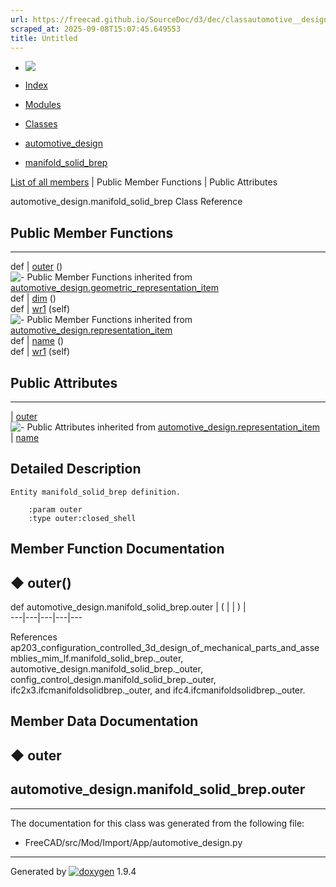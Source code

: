```yaml
---
url: https://freecad.github.io/SourceDoc/d3/dec/classautomotive__design_1_1manifold__solid__brep.html
scraped_at: 2025-09-08T15:07:45.649553
title: Untitled
---
```


  * [ ![](https://www.freecad.org/svg/logo-freecad.svg) ](https://freecadweb.org "FreeCAD")
  * [Index](../../index.html "Index")
  * [Modules](../../modules.html "Modules list")
  * [Classes](../../annotated.html "Annotated list")

  * [automotive_design](../../d4/ddf/namespaceautomotive__design.html)
  * [manifold_solid_brep](../../d3/dec/classautomotive__design_1_1manifold__solid__brep.html)

[List of all members](../../d2/dd5/classautomotive__design_1_1manifold__solid__brep-members.html) | Public Member Functions | Public Attributes

automotive_design.manifold_solid_brep Class Reference

##  Public Member Functions  
  
---  
def | [outer](../../d3/dec/classautomotive__design_1_1manifold__solid__brep.html#a0bdde205e7ec457d95b6ba38d3faa340) ()  
![-](../../closed.png) Public Member Functions inherited from
[automotive_design.geometric_representation_item](../../de/d5e/classautomotive__design_1_1geometric__representation__item.html)  
def | [dim](../../de/d5e/classautomotive__design_1_1geometric__representation__item.html#aef245618450610e88788dcaea46ad742) ()  
def | [wr1](../../de/d5e/classautomotive__design_1_1geometric__representation__item.html#a9677d2be5fc5c7c8ccb6819380198bbc) (self)  
![-](../../closed.png) Public Member Functions inherited from
[automotive_design.representation_item](../../d3/d20/classautomotive__design_1_1representation__item.html)  
def | [name](../../d3/d20/classautomotive__design_1_1representation__item.html#a33b5812d92aa0d107b4fd4274c17b9d9) ()  
def | [wr1](../../d3/d20/classautomotive__design_1_1representation__item.html#af350c19fc5e5763d4991494a99d979ed) (self)  
  
##  Public Attributes  
  
---  
|
[outer](../../d3/dec/classautomotive__design_1_1manifold__solid__brep.html#a96bb26f1b67ee711a04f88355bc057a9)  
![-](../../closed.png) Public Attributes inherited from
[automotive_design.representation_item](../../d3/d20/classautomotive__design_1_1representation__item.html)  
|
[name](../../d3/d20/classautomotive__design_1_1representation__item.html#a3d48fe912053adaf5f187b606fa81c87)  
  
## Detailed Description

    
    
    Entity manifold_solid_brep definition.
    
        :param outer
        :type outer:closed_shell

## Member Function Documentation

## ◆ outer()

def automotive_design.manifold_solid_brep.outer  | ( | | ) |   
---|---|---|---|---  
  
References
ap203_configuration_controlled_3d_design_of_mechanical_parts_and_assemblies_mim_lf.manifold_solid_brep._outer,
automotive_design.manifold_solid_brep._outer,
config_control_design.manifold_solid_brep._outer,
ifc2x3.ifcmanifoldsolidbrep._outer, and ifc4.ifcmanifoldsolidbrep._outer.

## Member Data Documentation

## ◆ outer

automotive_design.manifold_solid_brep.outer  
---  
  
* * *

The documentation for this class was generated from the following file:

  * FreeCAD/src/Mod/Import/App/automotive_design.py

* * *

Generated by
[![doxygen](../../doxygen.svg)](https://www.doxygen.org/index.html) 1.9.4

